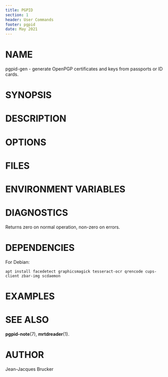 ```yaml
---
title: PGPID
section: 1
header: User Commands
footer: pgpid
date: May 2021
---
```


# NAME

pgpid-gen - generate OpenPGP certificates and keys from passports or ID cards.

# SYNOPSIS

# DESCRIPTION

# OPTIONS

# FILES

# ENVIRONMENT VARIABLES

# DIAGNOSTICS

Returns zero on normal operation, non-zero on errors.

# DEPENDENCIES

For Debian:

```
apt install facedetect graphicsmagick tesseract-ocr qrencode cups-client zbar-img scdaemon
```

# EXAMPLES

# SEE ALSO

**pgpid-note**(7), **mrtdreader**(1).


# AUTHOR

Jean-Jacques Brucker

